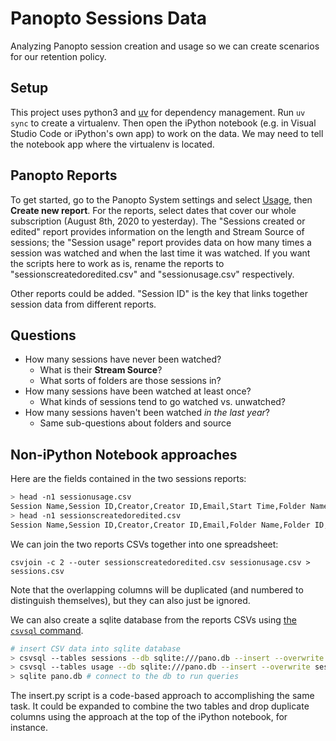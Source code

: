 # Panopto Sessions Data

Analyzing Panopto session creation and usage so we can create scenarios for our retention policy.

## Setup

This project uses python3 and [uv](https://docs.astral.sh/uv) for dependency management. Run `uv sync` to create a virtualenv. Then open the iPython notebook (e.g. in Visual Studio Code or iPython's own app) to work on the data. We may need to tell the notebook app where the virtualenv is located.

## Panopto Reports

To get started, go to the Panopto System settings and select [Usage](https://ccarts.hosted.panopto.com/Panopto/Pages/Admin/Usage.aspx#), then **Create new report**. For the reports, select dates that cover our whole subscription (August 8th, 2020 to yesterday). The "Sessions created or edited" report provides information on the length and Stream Source of sessions; the "Session usage" report provides data on how many times a session was watched and when the last time it was watched. If you want the scripts here to work as is, rename the reports to "sessionscreatedoredited.csv" and "sessionusage.csv" respectively.

Other reports could be added. "Session ID" is the key that links together session data from different reports.

## Questions

- How many sessions have never been watched?
  - What is their **Stream Source**?
  - What sorts of folders are those sessions in?
- How many sessions have been watched at least once?
  - What kinds of sessions tend to go watched vs. unwatched?
- How many sessions haven't been watched _in the last year_?
  - Same sub-questions about folders and source

## Non-iPython Notebook approaches

Here are the fields contained in the two sessions reports:

```sh
> head -n1 sessionusage.csv
Session Name,Session ID,Creator,Creator ID,Email,Start Time,Folder Name,Folder ID,Views and Downloads,Unique Viewers,Minutes Delivered,Average Minutes Delivered,Session Length,Rating Count,Average Rating,Most Recent View Date,Root Folder (Level 0),Subfolder (Level 1),Subfolder (Level 2),Subfolder (Level 3),Subfolder (Level 4)
> head -n1 sessionscreatedoredited.csv
Session Name,Session ID,Creator,Creator ID,Email,Folder Name,Folder ID,Start Time,Last Time Edited,Last Approval Action,Last Approval Time,Last Approver Name,Last Approver Id,Session Length,Stream Count,Stream Source,Rating Count,Average Rating,Root Folder (Level 0),Subfolder (Level 1),Subfolder (Level 2),Subfolder (Level 3),Subfolder (Level 4)
```

We can join the two reports CSVs together into one spreadsheet:

`csvjoin -c 2 --outer sessionscreatedoredited.csv sessionusage.csv > sessions.csv`

Note that the overlapping columns will be duplicated (and numbered to distinguish themselves), but they can also just be ignored.

We can also create a sqlite database from the reports CSVs using [the `csvsql` command](https://csvkit.readthedocs.io/en/latest/scripts/csvsql.html).

```sh
# insert CSV data into sqlite database
> csvsql --tables sessions --db sqlite:///pano.db --insert --overwrite sessionscreatedoredited.csv
> csvsql --tables usage --db sqlite:///pano.db --insert --overwrite sessionusage.csv
> sqlite pano.db # connect to the db to run queries
```

The insert.py script is a code-based approach to accomplishing the same task. It could be expanded to combine the two tables and drop duplicate columns using the approach at the top of the iPython notebook, for instance.
